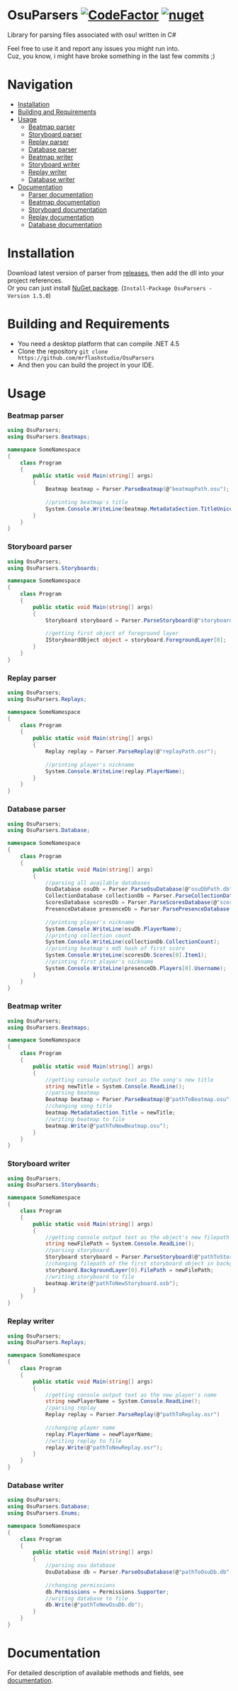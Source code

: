 # OsuParsers [![CodeFactor](https://www.codefactor.io/repository/github/mrflashstudio/osuparsers/badge)](https://www.codefactor.io/repository/github/mrflashstudio/osuparsers) [![nuget](https://img.shields.io/nuget/v/OsuParsers.svg)](https://www.nuget.org/packages/OsuParsers)

Library for parsing files associated with osu! written in C#

Feel free to use it and report any issues you might run into.  
Cuz, you know, i might have broke something in the last few commits ;)  

# Navigation
- [Installation](#installation)  
- [Building and Requirements](#building-and-requirements)  
- [Usage](#usage)  
    - [Beatmap parser](#beatmap-parser)
    - [Storyboard parser](#storyboard-parser)
    - [Replay parser](#replay-parser)
    - [Database parser](#database-parser)
    - [Beatmap writer](#beatmap-writer)
    - [Storyboard writer](#storyboard-writer)
    - [Replay writer](#replay-writer)
    - [Database writer](#database-writer)
- [Documentation](#documentation)  
    - [Parser documentation](docs/ParserDocumentation.md)
    - [Beatmap documentation](docs/BeatmapDocumentation.md)
    - [Storyboard documentation](docs/StoryboardDocumentation.md)
    - [Replay documentation](docs/ReplayDocumentation.md)
    - [Database documentation](docs/DatabaseDocumentation.md)

# Installation
Download latest version of parser from [releases](https://github.com/mrflashstudio/OsuParsers/releases), then add the dll into your project references.  
Or you can just install [NuGet package](https://www.nuget.org/packages/OsuParsers). (`Install-Package OsuParsers -Version 1.5.0`)

# Building and Requirements
- You need a desktop platform that can compile .NET 4.5
- Clone the repository `git clone https://github.com/mrflashstudio/OsuParsers`
- And then you can build the project in your IDE.

# Usage
### Beatmap parser
```cs
using OsuParsers;
using OsuParsers.Beatmaps;

namespace SomeNamespace
{
    class Program
    {
        public static void Main(string[] args)
        {
            Beatmap beatmap = Parser.ParseBeatmap(@"beatmapPath.osu");
            
            //printing beatmap's title
            System.Console.WriteLine(beatmap.MetadataSection.TitleUnicode);
        }
    }
}
```

### Storyboard parser
```cs
using OsuParsers;
using OsuParsers.Storyboards;

namespace SomeNamespace
{
    class Program
    {
        public static void Main(string[] args)
        {
            Storyboard storyboard = Parser.ParseStoryboard(@"storyboardPath.osb");
            
            //getting first object of foreground layer
            IStoryboardObject object = storyboard.ForegroundLayer[0];
        }
    }
}
```

### Replay parser
```cs
using OsuParsers;
using OsuParsers.Replays;

namespace SomeNamespace
{
    class Program
    {
        public static void Main(string[] args)
        {
            Replay replay = Parser.ParseReplay(@"replayPath.osr");
            
            //printing player's nickname
            System.Console.WriteLine(replay.PlayerName);
        }
    }
}
```

### Database parser
```cs
using OsuParsers;
using OsuParsers.Database;

namespace SomeNamespace
{
    class Program
    {
        public static void Main(string[] args)
        {
            //parsing all available databases
            OsuDatabase osuDb = Parser.ParseOsuDatabase(@"osuDbPath.db");
            CollectionDatabase collectionDb = Parser.ParseCollectionDatabase(@"collectionDbPath.db");
            ScoresDatabase scoresDb = Parser.ParseScoresDatabase(@"scoresDbPath.db");
            PresenceDatabase presenceDb = Parser.ParsePresenceDatabase(@"presenceDbPath.db");
            
            //printing player's nickname
            System.Console.WriteLine(osuDb.PlayerName);
            //printing collection count
            System.Console.WriteLine(collectionDb.CollectionCount);
            //printing beatmap's md5 hash of first score
            System.Console.WriteLine(scoresDb.Scores[0].Item1);
            //printing first player's nickname
            System.Console.WriteLine(presenceDb.Players[0].Username);
        }
    }
}
```

### Beatmap writer
```cs
using OsuParsers;
using OsuParsers.Beatmaps;

namespace SomeNamespace
{
    class Program
    {
        public static void Main(string[] args)
        {
            //getting console output text as the song's new title
            string newTitle = System.Console.ReadLine();
            //parsing beatmap
            Beatmap beatmap = Parser.ParseBeatmap(@"pathToBeatmap.osu")
            //changing song title
            beatmap.MetadataSection.Title = newTitle;
            //writing beatmap to file
            beatmap.Write(@"pathToNewBeatmap.osu");
        }
    }
}
```

### Storyboard writer
```cs
using OsuParsers;
using OsuParsers.Storyboards;

namespace SomeNamespace
{
    class Program
    {
        public static void Main(string[] args)
        {
            //getting console output text as the object's new filepath
            string newFilePath = System.Console.ReadLine();
            //parsing storyboard
            Storyboard storyboard = Parser.ParseStoryboard(@"pathToStoryboard.osb")
            //changing filepath of the first storyboard object in background layer
            storyboard.BackgroundLayer[0].FilePath = newFilePath;
            //writing storyboard to file
            beatmap.Write(@"pathToNewStoryboard.osb");
        }
    }
}
```

### Replay writer
```cs
using OsuParsers;
using OsuParsers.Replays;

namespace SomeNamespace
{
    class Program
    {
        public static void Main(string[] args)
        {
            //getting console output text as the new player's name
            string newPlayerName = System.Console.ReadLine();
            //parsing replay
            Replay replay = Parser.ParseReplay(@"pathToReplay.osr")
            
            //changing player name
            replay.PlayerName = newPlayerName;
            //writing replay to file
            replay.Write(@"pathToNewReplay.osr");
        }
    }
}
```

### Database writer
```cs
using OsuParsers;
using OsuParsers.Database;
using OsuParsers.Enums;

namespace SomeNamespace
{
    class Program
    {
        public static void Main(string[] args)
        {
            //parsing osu database
            OsuDatabase db = Parser.ParseOsuDatabase(@"pathToOsuDb.db")
            
            //changing permissions
            db.Permissions = Permissions.Supporter;
            //writing database to file
            db.Write(@"pathToNewOsuDb.db");
        }
    }
}
```

# Documentation
For detailed description of available methods and fields, see [documentation](docs).
